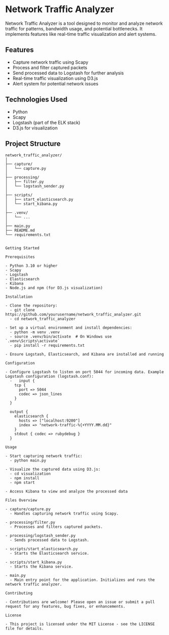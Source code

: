 # Network Traffic Analyzer

Network Traffic Analyzer is a tool designed to monitor and analyze network traffic for patterns, bandwidth usage, and potential bottlenecks. It implements features like real-time traffic visualization and alert systems.

## Features

- Capture network traffic using Scapy
- Process and filter captured packets
- Send processed data to Logstash for further analysis
- Real-time traffic visualization using D3.js
- Alert system for potential network issues

## Technologies Used

- Python
- Scapy
- Logstash (part of the ELK stack)
- D3.js for visualization

## Project Structure

```plaintext
network_traffic_analyzer/
│
├── capture/
│   └── capture.py
│
├── processing/
│   ├── filter.py
│   └── logstash_sender.py
│
├── scripts/
│   ├── start_elasticsearch.py
│   └── start_kibana.py
│
├── .venv/
│   └── ...
│
├── main.py
├── README.md
└── requirements.txt


Getting Started

Prerequisites

- Python 3.10 or higher
- Scapy
- Logstash
- Elasticsearch
- Kibana
- Node.js and npm (for D3.js visualization)

Installation

- Clone the repository:
  - git clone https://github.com/yourusername/network_traffic_analyzer.git
  - cd network_traffic_analyzer

- Set up a virtual environment and install dependencies:
  - python -m venv .venv
  - source .venv/bin/activate  # On Windows use `.venv\Scripts\activate`
  - pip install -r requirements.txt

- Ensure Logstash, Elasticsearch, and Kibana are installed and running

Configuration

- Configure Logstash to listen on port 5044 for incoming data. Example Logstash configuration (logstash.conf):
  -   input {
    tcp {
      port => 5044
      codec => json_lines
    }
  }

  output {
    elasticsearch {
      hosts => ["localhost:9200"]
      index => "network-traffic-%{+YYYY.MM.dd}"
    }    
    stdout { codec => rubydebug }
  }

Usage

- Start capturing network traffic:
  - python main.py

- Visualize the captured data using D3.js:
  - cd visualization
  - npm install
  - npm start

- Access Kibana to view and analyze the processed data

Files Overview

- capture/capture.py
  - Handles capturing network traffic using Scapy.

- processing/filter.py
  - Processes and filters captured packets.

- processing/logstash_sender.py
  - Sends processed data to Logstash.

- scripts/start_elasticsearch.py
  - Starts the Elasticsearch service.

- scripts/start_kibana.py
  - Starts the Kibana service.

- main.py
  - Main entry point for the application. Initializes and runs the network traffic analyzer.

Contributing

- Contributions are welcome! Please open an issue or submit a pull request for any features, bug fixes, or enhancements.

License

- This project is licensed under the MIT License - see the LICENSE file for details.
